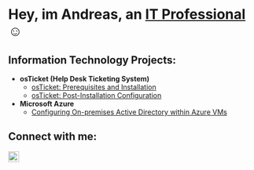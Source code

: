 <h1>Hey, im Andreas, an <a href="https://www.linkedin.com/in/andreasfoster">IT Professional</a>☺</h1>

<h2>  Information Technology Projects:</h2>

- <b>osTicket (Help Desk Ticketing System)</b>
  - [osTicket: Prerequisites and Installation](https://github.com/andreasfoster/osticket-prereqs)
  - [osTicket: Post-Installation Configuration](https://github.com/andreasfoster/post-install-config)
- <b>Microsoft Azure</b>
  - [Configuring On-premises Active Directory within Azure VMs](https://github.com/andreasfoster/deploy)


<h2> Connect with me:</h2>

[<img align="left" alt="Josh | LinkedIn" width="22px" src="https://cdn.jsdelivr.net/npm/simple-icons@v3/icons/linkedin.svg" />][linkedin]

[linkedin]: https://www.linkedin.com/in/andreasfoster
